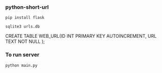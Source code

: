 ### python-short-url

<code>pip install flask</code>

<code>sqlite3 urls.db</code>

CREATE TABLE WEB_URL(ID INT PRIMARY KEY   AUTOINCREMENT,  URL  TEXT    NOT NULL );

### To run server

<code>python main.py</code>
